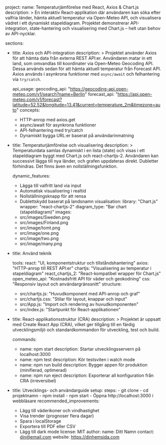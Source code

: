 project:
  name: Temperaturjämförelse med React, Axios & Chart.js
  description: >
    En interaktiv React-applikation där användaren kan söka efter valfria länder,
    hämta aktuell temperatur via Open-Meteo API, och visualisera vädret i ett dynamiskt
    stapeldiagram. Projektet demonstrerar API-integration, state-hantering och visualisering
    med Chart.js – helt utan behov av API-nycklar.

sections:

  - title: Axios och API-integration
    description: >
      Projektet använder Axios för att hämta data från externa REST API:er. Användaren matar in ett land, 
      som omvandlas till koordinater via Open-Meteo Geocoding API. Dessa används sedan för att hämta aktuell 
      temperatur från Forecast API. Axios används i asynkrona funktioner med `async/await` och felhantering 
      via `try/catch`.

    api_usage:
      geocoding_api: "https://geocoding-api.open-meteo.com/v1/search?name=Berlin"
      forecast_api: "https://api.open-meteo.com/v1/forecast?latitude=52.52&longitude=13.41&current=temperature_2m&timezone=auto"
    concepts:
      - HTTP-anrop med axios.get
      - async/await för asynkrona funktioner
      - API-felhantering med try/catch
      - Dynamiskt bygga URL:er baserat på användarinmatning

  - title: Temperaturjämförelse och visualisering
    description: >
      Temperaturdata samlas dynamiskt i en lista (state) och visas i ett stapeldiagram
      byggt med Chart.js och react-chartjs-2. Användaren kan successivt lägga till nya länder,
      och grafen uppdateras direkt. Dubletter förhindras. Det finns även en nollställningsfunktion.

    dynamic_features:
      - Lägga till valfritt land via input
      - Automatisk visualisering i realtid
      - Nollställningsknapp för att rensa
      - Dublettskydd baserat på landsnamn
    visualisation:
      library: "Chart.js"
      wrapper: "react-chartjs-2"
      diagram_type: "Bar chart (stapeldiagram)"
    images:
      - src/images/Sweden.png
      - src/images/Finland.png
      - src/image/tomt.png
      - src/image/one.png
      - src/image/two.png
      - src/image/many.png
  - title: Använd teknik
  
    tools:
      react: "UI, komponentstruktur och tillståndshantering"
      axios: "HTTP-anrop till REST API:er"
      chartjs: "Visualisering av temperatur i stapeldiagram"
      react_chartjs_2: "React-kompatibel wrapper för Chart.js"
      open_meteo_api: "Kostnadsfritt API för väder och geokodning"
      css: "Responsiv layout och användargränssnitt"
    structure:
      - src/chartjs.js: "Huvudkomponent med API-anrop och graf"
      - src/chartjs.css: "Stilar för layout, knappar och input"
      - src/App.js: "Import och rendering av huvudkomponenten"
      - src/index.js: "Startpunkt för React-applikationen"

  - title: React-applikationsstruktur (CRA)
    description: >
      Projektet är uppsatt med Create React App (CRA), vilket ger tillgång till en färdig
      utvecklingsmiljö och standardkommandon för utveckling, test och build.

    commands:
      - name: npm start
        description: Startar utvecklingsservern på localhost:3000
      - name: npm test
        description: Kör testsviten i watch mode
      - name: npm run build
        description: Bygger appen för produktion (minifierad, optimerad)
      - name: npm run eject
        description: Exporterar all konfiguration från CRA (irreversibel)

  - title: Utvecklings- och användarguide
    setup:
      steps:
        - git clone <repository-url>
        - cd projektnamn
        - npm install
        - npm start
        - Öppna http://localhost:3000 i webbläsare
    recommended_improvements:
      - Lägg till väderikoner och vindhastighet
      - Visa trender (prognoser flera dagar)
      - Spara i localStorage
      - Exportera till PDF eller CSV
      - Lägg till dark mode
    license: MIT
    author:
      name: Ditt Namn
      contact: din@email.com
      website: https://dinhemsida.com
